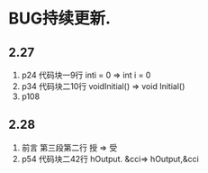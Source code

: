 # BUG持续更新.

## 2.27

1. p24 代码块一9行 inti = 0 => int i = 0
2. p34 代码块二10行 voidInitial() => void Initial()
3. p108

## 2.28

1. 前言 第三段第二行 授 => 受
2. p54 代码块二42行  hOutput. &cci=> hOutput,&cci

 